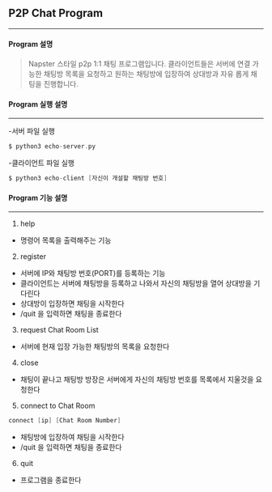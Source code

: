 ## P2P Chat Program
---------------
#### Program 설명
>Napster 스타일 p2p 1:1 채팅 프로그램입니다.
>클라이언트들은 서버에 연결 가능한 채팅방 목록을
>요청하고 원하는 채팅방에 입장하여 상대방과 자유
>롭게 채팅을 진행합니다.

#### Program 실행 설명
---------------
-서버 파일 실행
``` C
$ python3 echo-server.py
```
-클라이언트 파일 실행
``` C
$ python3 echo-client [자신이 개설할 채팅방 번호]
```
#### Program 기능 설명
---------------
1. help
  - 명령어 목록을 출력해주는 기능
2. register
  - 서버에 IP와 채팅방 번호(PORT)를 등록하는 기능
  - 클라이언트는 서버에 채팅방을 등록하고 나와서 
    자신의 채팅방을 열어 상대방을 기다린다
  - 상대방이 입장하면 채팅을 시작한다
  - /quit 을 입력하면 채팅을 종료한다
3. request Chat Room List
  - 서버에 현재 입장 가능한 채팅방의 목록을 요청한다
4. close
  - 채팅이 끝나고 채팅방 방장은 서버에게
    자신의 채팅방 번호를 목록에서 지울것을 요청한다
5. connect to Chat Room
  ``` C
  connect [ip] [Chat Room Number]
  ```
  - 채팅방에 입장하여 채팅을 시작한다
  - /quit 을 입력하면 채팅을 종료한다
6. quit
  - 프로그램을 종료한다
